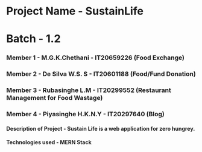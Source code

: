 
# Project Name - **SustainLife**
# Batch - 1.2
### Member 1 -  M.G.K.Chethani - IT20659226 (Food Exchange)
### Member 2 - De Silva W.S. S - IT20601188 (Food/Fund Donation)
### Member 3 - Rubasinghe L.M - IT20299552 (Restaurant Management for Food Wastage)
### Member 4 - Piyasinghe H.K.N.Y - IT20297640 (Blog)


#### Description of Project - Sustain Life is a web application for zero hungrey.  
#### Technologies used - MERN Stack


